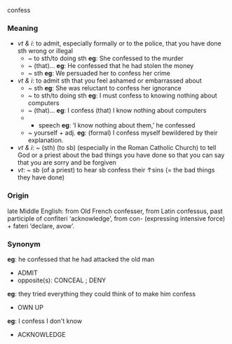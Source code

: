 confess
### Meaning
+ _vt & i_: to admit, especially formally or to the police, that you have done sth wrong or illegal
	+  ~ to sth/to doing sth __eg__: She confessed to the murder
	+  ~ (that)… __eg__: He confessed that he had stolen the money
	+  ~ sth __eg__: We persuaded her to confess her crime
+ _vt & i_: to admit sth that you feel ashamed or embarrassed about
	+  ~ sth __eg__: She was reluctant to confess her ignorance
	+  ~ to sth/to doing sth __eg__: I must confess to knowing nothing about computers
	+  ~ (that)… __eg__: I confess (that) I know nothing about computers
	+  + speech __eg__: ‘I know nothing about them,’ he confessed
	+  ~ yourself + adj. __eg__: (formal) I confess myself bewildered by their explanation.
+ _vt & i_: ~ (sth) (to sb) (especially in the Roman Catholic Church) to tell God or a priest about the bad things you have done so that you can say that you are sorry and be forgiven
+ _vt_: ~ sb (of a priest) to hear sb confess their ↑sins (= the bad things they have done)

### Origin

late Middle English: from Old French confesser, from Latin confessus, past participle of confiteri ‘acknowledge’, from con- (expressing intensive force) + fateri ‘declare, avow’.

### Synonym

__eg__: he confessed that he had attacked the old man

+ ADMIT
+ opposite(s): CONCEAL ; DENY

__eg__: they tried everything they could think of to make him confess

+ OWN UP

__eg__: I confess I don't know

+ ACKNOWLEDGE


